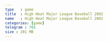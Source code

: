 ```yaml
---
type   : game
title  : High Heat Major League Baseball 2002
name   : High Heat Major League Baseball 2002
categories: [game]
telegram : 765
size : 201 MB
---
```



